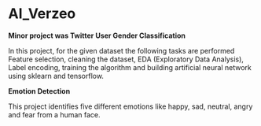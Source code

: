 # AI_Verzeo

**Minor project was Twitter User Gender Classification**

In this project, for the given dataset the following tasks are performed Feature selection, cleaning the dataset, EDA (Exploratory Data Analysis), Label encoding, training the algorithm and building artificial neural network using sklearn and tensorflow.

**Emotion Detection**

This project identifies five different emotions like happy, sad, neutral, angry and fear from a human face. 
